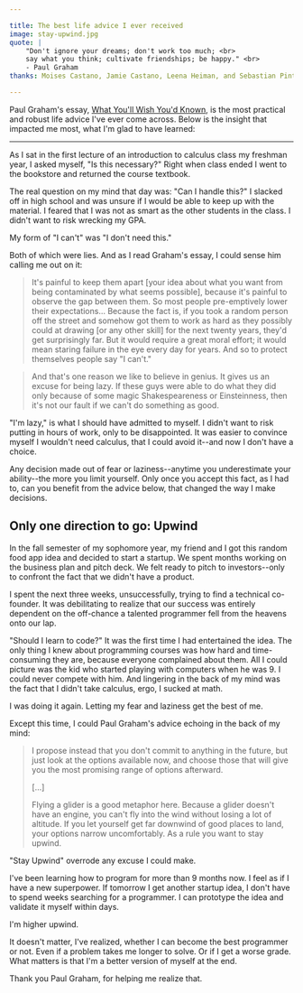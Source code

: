 ```yaml
---

title: The best life advice I ever received
image: stay-upwind.jpg
quote: |
    "Don't ignore your dreams; don't work too much; <br>
    say what you think; cultivate friendships; be happy." <br>
    - Paul Graham
thanks: Moises Castano, Jamie Castano, Leena Heiman, and Sebastian Pinto

---
```


Paul Graham's essay, [What You'll Wish You'd Known](http://www.paulgraham.com/hs.html), is the most practical and robust life advice I've ever come across.  Below is the insight that impacted me most, what I'm glad to have learned:

---

As I sat in the first lecture of an introduction to calculus class my freshman year, I asked myself, "Is this necessary?" Right when class ended I went to the bookstore and returned the course textbook.  

The real question on my mind that day was: "Can I handle this?" I slacked off in high school and was unsure if I would be able to keep up with the material. I feared that I was not as smart as the other students in the class. I didn't want to risk wrecking my GPA. 

My form of "I can't" was "I don't need this."

Both of which were lies. And as I read Graham's essay, I could sense him calling me out on it:

>It's painful to keep them apart [your idea about what you want from being contaminated by what seems possible], because it's painful to observe the gap between them. So most people pre-emptively lower their expectations... Because the fact is, if you took a random person off the street and somehow got them to work as hard as they possibly could at drawing [or any other skill] for the next twenty years, they'd get surprisingly far. But it would require a great moral effort; it would mean staring failure in the eye every day for years. And so to protect themselves people say "I can't."

>And that's one reason we like to believe in genius. It gives us an excuse for being lazy. If these guys were able to do what they did only because of some magic Shakespeareness or Einsteinness, then it's not our fault if we can't do something as good.

"I'm lazy," is what I should have admitted to myself. I didn't want to risk putting in hours of work, only to be disappointed. It was easier to convince myself I wouldn't need calculus, that I could avoid it--and now I don't have a choice. 

Any decision made out of fear or laziness--anytime you underestimate your ability--the more you limit yourself. Only once you accept this fact, as I had to, can you benefit from the advice below, that changed the way I make decisions. 


## Only one direction to go: Upwind

In the fall semester of my sophomore year, my friend and I got this random food app idea and decided to start a startup. We spent months working on the business plan and pitch deck. We felt ready to pitch to investors--only to confront the fact that we didn't have a product.  

I spent the next three weeks, unsuccessfully, trying to find a technical co-founder. It was debilitating to realize that our success was entirely dependent on the off-chance a talented programmer fell from the heavens onto our lap. 

"Should I learn to code?" It was the first time I had entertained the idea. The only thing I knew about programming courses was how hard and time-consuming they are, because everyone complained about them. All I could picture was the kid who started playing with computers when he was 9. I could never compete with him.  And lingering in the back of my mind was the fact that I didn't take calculus, ergo, I sucked at math. 

I was doing it again. Letting my fear and laziness get the best of me. 

Except this time, I could Paul Graham's advice echoing in the back of my mind: 

>I propose instead that you don't commit to anything in the future, but just look at the options available now, and choose those that will give you the most promising range of options afterward.
>
>[...]
> 
>Flying a glider is a good metaphor here. Because a glider doesn't have an engine, you can't fly into the wind without losing a lot of altitude. If you let yourself get far downwind of good places to land, your options narrow uncomfortably. As a rule you want to stay upwind.

"Stay Upwind" overrode any excuse I could make.

I've been learning how to program for more than 9 months now. I feel as if I have a new superpower. If tomorrow I get another startup idea, I don't have to spend weeks searching for a programmer. I can prototype the idea and validate it myself within days. 

I'm higher upwind. 

It doesn't matter, I've realized, whether I can become the best programmer or not. Even if a problem takes me longer to solve. Or if I get a worse grade. What matters is that I'm a better version of myself at the end.

Thank you Paul Graham, for helping me realize that.

